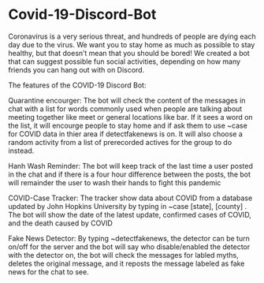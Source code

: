 # Covid-19-Discord-Bot

Coronavirus is a very serious threat, and hundreds of people are dying each day due to
the virus. We want you to stay home as much as possible to stay healthy, but that doesn’t mean
that you should be bored! We created a bot that can suggest possible fun social activities,
depending on how many friends you can hang out with on Discord.

The features of the COVID-19 Discord Bot:

Quarantine encourger: 
The bot will check the content of the messages in chat with a list for words commonly used when people are 
talking about meeting together like meet or general locations like bar. If it sees a word on the list, it will 
encourge people to stay home and if ask them to use ~case for COVID data in thier area if detectfakenews is on.
It will also choose a random activity from a list of prerecorded actives for the group to do instead. 

Hanh Wash Reminder:
The bot will keep track of the last time a user posted in the chat
and if there is a four hour difference between the posts, the bot will remainder the user to wash their hands to fight this pandemic

COVID-Case Tracker: 
The tracker show data about COVID from a database updated by John Hopkins University
by typing in ~case [state], [county] .
The bot will show the date of the latest update, confirmed cases of COVID, and the death caused by COVID

Fake News Detector:
By typing ~detectfakenews, the detector can be turn on/off for the server and the bot will say who disable/enabled the detector
with the detector on, the bot will check the messages for labled myths, deletes the original message, 
and it reposts the message labeled as fake news for the chat to see. 
